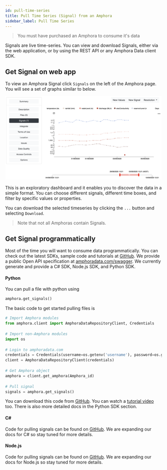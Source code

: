 ```yaml
---
id: pull-time-series
title: Pull Time Series (Signal) from an Amphora
sidebar_label: Pull Time Series
---
```


> You must have purchased an Amphora to consume it's data

Signals are live time-series. You can view and download Signals, either via the web application, or by using the REST API or any Amphora Data client SDK.

## Get Signal on web app

To view an Amphora Signal click `Signals` on the left of the Amphora page. You will see a set of graphs similar to below.

![View signal image](/img/view_signal_amphora.png)

This is an exploratory dashboard and it enables you to discover the data in a simple format. You can choose different signals, different time boxes, and filter by specific values or properties.

You can download the selected timeseries by clicking the `...` button and selecting `Download`.

> Note that not all Amphoras contain Signals.

## Get Signal programmatically

Most of the time you will want to consume data programmatically. You can check out the latest SDKs, sample code and tutorials at [GitHub](https://github.com/amphoradata). We provide a public Open API specification at [amphoradata.com/swagger](https://beta.amphoradata.com/swagger/). We currently generate and provide a C# SDK, Node.js SDK, and Python SDK.

#### Python

You can pull a file with python using
```py
amphora.get_signals()
```

The basic code to get started pulling files is
```py
# Import Amphora modules
from amphora.client import AmphoraDataRepositoryClient, Credentials

# Import non-Amphora modules
import os

# Login to amphoradata.com
credentials = Credentials(username=os.getenv('username'), password=os.getenv('password'))
client = AmphoraDataRepositoryClient(credentials)

# Get Amphora object
amphora = client.get_amphora(Amphora_id)

# Pull signal
signals = amphora.get_signals()
```
You can download this code from [GitHub](https://github.com/amphoradata/samples/blob/master/generic_templates/Pull_a_signal.py). You can watch a [tutorial video](https://www.youtube.com/watch?v=tvRC5bBfEsA) too. There is also more detailed docs in the Python SDK section.

#### C#
Code for pulling signals can be found on [GitHub](https://github.com/amphoradata/dotnet-sdk/tree/master/sample). We are expanding our docs for C# so stay tuned for more details.

#### Node.js
Code for pulling signals can be found on [GitHub](https://github.com/amphoradata/nodejs-sdk/tree/master/samples). We are expanding our docs for Node.js so stay tuned for more details.
